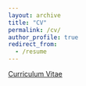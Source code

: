 ```yaml
---
layout: archive
title: "CV"
permalink: /cv/
author_profile: true
redirect_from:
  - /resume
---
```


[Curriculum Vitae](https://drive.google.com/file/d/18TdSbd-W34QbuKATfrrI-q9Or3GZrlOK/view?usp=sharing)
